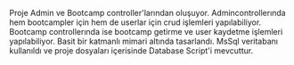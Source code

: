 Proje Admin ve Bootcamp controller'larından oluşuyor.
Admincontrollerında hem bootcampler için hem de userlar için crud işlemleri yapılabiliyor.
Bootcamp controllerında ise bootcamp getirme ve user kaydetme işlemleri yapılabiliyor.
Basit bir katmanlı mimari altında tasarlandı.
MsSql veritabanı kullanıldı ve proje dosyaları içerisinde Database Script'i mevcuttur.


